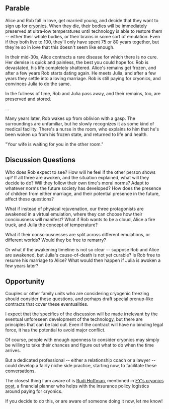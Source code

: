 ## Parable

Alice and Rob fall in love, get married young, and decide that they want to sign up for [cryonics](https://wiki.lesswrong.com/wiki/Cryonics). When they die, their bodies will be immediately preserved at ultra-low temperatures until technology is able to restore them -- either their whole bodies, or their brains in some sort of emulation. Even if they both live to 100, they'll only have spent 75 or 80 years together, but they're so in love that this doesn't seem like enough.

In their mid-30s, Alice contracts a rare disease for which there is no cure. Her demise is quick and painless, the best you could hope for. Rob is devastated, his life completely shattered. Alice's remains get frozen, and after a few years Rob starts dating again. He meets Julia, and after a few years they settle into a loving marriage. Rob is still paying for cryonics, and convinces Julia to do the same.

In the fullness of time, Rob and Julia pass away, and their remains, too, are preserved and stored.

...

Many years later, Rob wakes up from oblivion with a gasp. The surroundings are unfamiliar, but he slowly recognizes it as some kind of medical facility. There's a nurse in the room, who explains to him that he's been woken up from his frozen state, and returned to life and health.

"Your wife is waiting for you in the other room."

## Discussion Questions

Who does Rob expect to see? How will he feel if the other person shows up? If all three are awoken, and the situation explained, what will they decide to do? Will they follow their own time's moral norms? Adapt to whatever norms the future society has developed? How does the presence of children from either marriage, and their potential presence in the future, affect these questions?

What if instead of physical rejuvenation, our three protagonists are awakened in a virtual emulation, where they can choose how their conciousness will manifest? What if Rob wants to be a cloud, Alice a fire truck, and Julia the concept of temperature?

What if their consciousnesses are split across different emulations, or different worlds? Would they be free to remarry?

Or what if the awakening timeline is not so clear -- suppose Rob and Alice are awakened, but Julia's cause-of-death is not yet curable? Is Rob free to resume his marriage to Alice? What would then happen if Julia is awoken a few years later?

## Opportunity

Couples or other family units who are considering cryogenic freezing should consider these questions, and perhaps draft special prenup-like contracts that cover these eventualities.

I expect that the specifics of the discussion will be made irrelevant by the eventual unforeseen development of the technology, but there are principles that can be laid out. Even if the contract will have no binding legal force, it has the potential to avoid major conflict.

Of course, people with enough openness to consider cryonics may simply be willing to take their chances and figure out what to do when the time arrives.

But a dedicated professional -- either a relationship coach or a lawyer -- could develop a fairly niche side practice, starting now, to facilitate these conversations.

The closest thing I am aware of is [Rudi Hoffman](http://www.rudihoffman.com/cryonics.html), mentioned in [EY's cryonics post](https://www.lesswrong.com/posts/yKXKcyoBzWtECzXrE/you-only-live-twice), a financial planner who helps with the insurance policy logistics around paying for cryonics.

If you decide to do this, or are aware of someone doing it now, let me know!
